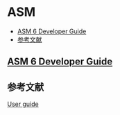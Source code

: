 # ASM

* [ASM 6 Developer Guide](#ASM6DeveloperGuide)
* [参考文献](#参考文献)

## <a name="ASM6DeveloperGuide">[ASM 6 Developer Guide](./developer-guide.md)</a>


## <a name="参考文献">参考文献</a>

[User guide](https://asm.ow2.io/asm4-guide.pdf)
